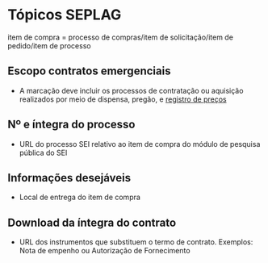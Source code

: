 
# Tópicos SEPLAG

item de compra = processo de compras/item de solicitação/item de pedido/item de processo

## Escopo contratos emergenciais

* A marcação deve incluir os processos de contratação ou aquisição realizados por meio de dispensa, pregão, e [registro de preços](https://www.rcc.com.br/blog/o-que-e-registro-de-precos/)

## Nº e íntegra do processo

* URL do processo SEI relativo ao item de compra do módulo de pesquisa pública do SEI

## Informações desejáveis

* Local de entrega do item de compra

## Download da íntegra do contrato

* URL dos instrumentos que substituem o termo de contrato. Exemplos: Nota de empenho ou Autorização de Fornecimento
